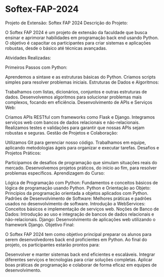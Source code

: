 # Softex-FAP-2024

Projeto de Extensão: Softex FAP 2024
Descrição do Projeto:

O Softex FAP 2024 é um projeto de extensão da faculdade que busca ensinar e aprimorar habilidades em programação back end usando Python. O objetivo é capacitar os participantes para criar sistemas e aplicações robustas, desde o básico até técnicas avançadas.

Atividades Realizadas:

Primeiros Passos com Python:

Aprendemos a sintaxe e as estruturas básicas do Python.
Criamos scripts simples para resolver problemas iniciais.
Estruturas de Dados e Algoritmos:

Trabalhamos com listas, dicionários, conjuntos e outras estruturas de dados.
Desenvolvemos algoritmos para solucionar problemas mais complexos, focando em eficiência.
Desenvolvimento de APIs e Serviços Web:

Criamos APIs RESTful com frameworks como Flask e Django.
Integramos serviços web com bancos de dados relacionais e não-relacionais.
Realizamos testes e validações para garantir que nossas APIs sejam robustas e seguras.
Gestão de Projetos e Colaboração:

Utilizamos Git para gerenciar nosso código.
Trabalhamos em equipe, aplicando metodologias ágeis para organizar e executar tarefas.
Desafios e Projetos Práticos:

Participamos de desafios de programação que simulam situações reais do mercado.
Desenvolvemos projetos práticos, do início ao fim, para resolver problemas específicos.
Aprendizagem do Curso:

Lógica de Programação com Python: Fundamentos e conceitos básicos de lógica de programação usando Python.
Python e Orientação ao Objeto: Princípios da programação orientada a objetos aplicados com Python.
Padrões de Desenvolvimento de Software: Melhores práticas e padrões usados no desenvolvimento de software.
Introdução a WebServices: Conceitos básicos e implementação de serviços web.
Noções de Banco de Dados: Introdução ao uso e integração de bancos de dados relacionais e não-relacionais.
Django: Desenvolvimento de aplicações web utilizando o framework Django.
Objetivo Final:

O Softex FAP 2024 tem como objetivo principal preparar os alunos para serem desenvolvedores back end proficientes em Python. Ao final do projeto, os participantes estarão prontos para:

Desenvolver e manter sistemas back end eficientes e escaláveis.
Integrar diferentes serviços e tecnologias para criar soluções completas.
Aplicar boas práticas de programação e colaborar de forma eficaz em equipes de desenvolvimento.
